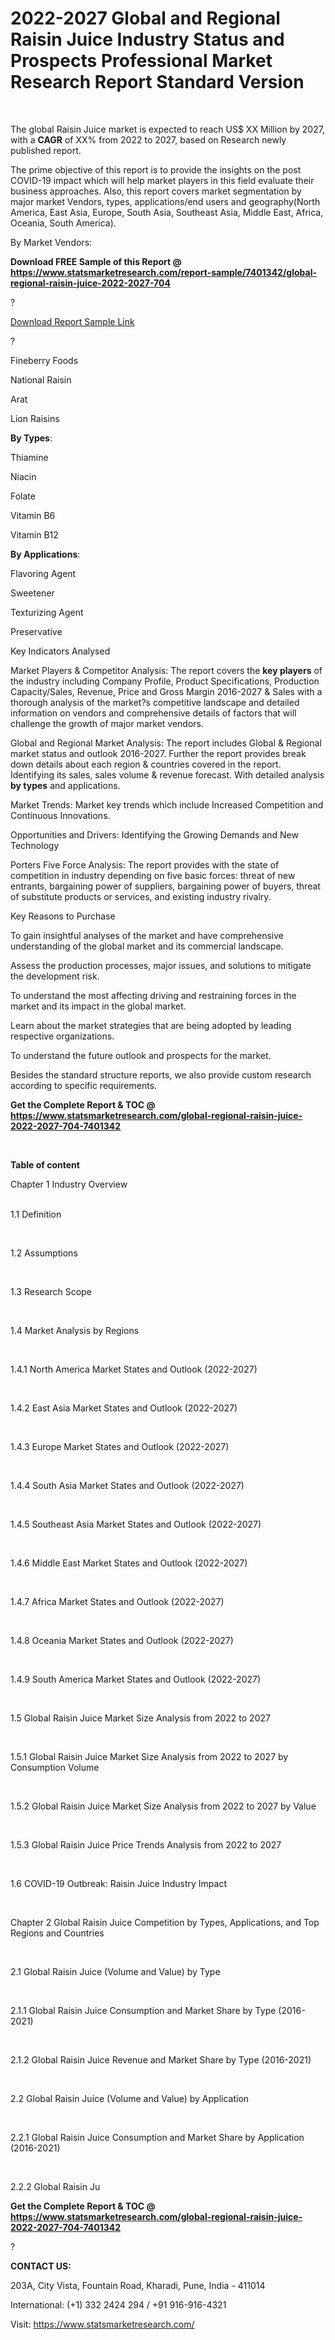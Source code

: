 <h1>2022-2027 Global and Regional Raisin Juice Industry Status and Prospects Professional Market Research Report Standard Version</h1><br/><p>The global Raisin Juice market is expected to reach US$ XX Million by 2027, with a <strong>CAGR</strong> of XX% from 2022 to 2027, based on Research newly published report.</p>
 
 
 
 <p>The prime objective of this report is to provide the insights on the post COVID-19 impact which will help market players in this field evaluate their business approaches. Also, this report covers market segmentation by major market Vendors, types, applications/end users and geography(North America, East Asia, Europe, South Asia, Southeast Asia, Middle East, Africa, Oceania, South America).</p>
 
 
 
 <p>By Market Vendors:</p>
 
 
 
 <div><b>Download FREE Sample of this Report @ <a href="https://www.statsmarketresearch.com/download-free-sample/7401342/global-regional-raisin-juice-2022-2027-704">https://www.statsmarketresearch.com/report-sample/7401342/global-regional-raisin-juice-2022-2027-704</a></b></div>
 
 
 
 <p>? </p>
 
 
 
 <p><a href="https://www.statsmarketresearch.com/download-free-sample/7401342/global-regional-raisin-juice-2022-2027-704">Download Report Sample Link</a></p>
 
 
 
 <p>? </p>
 
 
 
 <p>Fineberry Foods</p>
 
 
 
 <p>National Raisin</p>
 
 
 
 <p>Arat</p>
 
 
 
 <p>Lion Raisins</p>
 
 
 
 <p><strong>By Types</strong>:</p>
 
 
 
 <p>Thiamine</p>
 
 
 
 <p>Niacin</p>
 
 
 
 <p>Folate</p>
 
 
 
 <p>Vitamin B6</p>
 
 
 
 <p>Vitamin B12</p>
 
 
 
 <p><strong><strong>By Applications</strong></strong>:</p>
 
 
 
 <p>Flavoring Agent</p>
 
 
 
 <p>Sweetener</p>
 
 
 
 <p>Texturizing Agent</p>
 
 
 
 <p>Preservative</p>
 
 
 
 <p>Key Indicators Analysed</p>
 
 
 
 <p>Market Players & Competitor Analysis: The report covers the <strong>key players</strong> of the industry including Company Profile, Product Specifications, Production Capacity/Sales, Revenue, Price and Gross Margin 2016-2027 & Sales with a thorough analysis of the market?s competitive landscape and detailed information on vendors and comprehensive details of factors that will challenge the growth of major market vendors.</p>
 
 
 
 <p>Global and Regional Market Analysis: The report includes Global & Regional market status and outlook 2016-2027. Further the report provides break down details about each region & countries covered in the report. Identifying its sales, sales volume & revenue forecast. With detailed analysis <strong>by types</strong> and applications.</p>
 
 
 
 <p>Market Trends: Market key trends which include Increased Competition and Continuous Innovations.</p>
 
 
 
 <p>Opportunities and Drivers: Identifying the Growing Demands and New Technology</p>
 
 
 
 <p>Porters Five Force Analysis: The report provides with the state of competition in industry depending on five basic forces: threat of new entrants, bargaining power of suppliers, bargaining power of buyers, threat of substitute products or services, and existing industry rivalry.</p>
 
 
 
 <p>Key Reasons to Purchase</p>
 
 
 
 <p>To gain insightful analyses of the market and have comprehensive understanding of the global market and its commercial landscape.</p>
 
 
 
 <p>Assess the production processes, major issues, and solutions to mitigate the development risk.</p>
 
 
 
 <p>To understand the most affecting driving and restraining forces in the market and its impact in the global market.</p>
 
 
 
 <p>Learn about the market strategies that are being adopted by leading respective organizations.</p>
 
 
 
 <p>To understand the future outlook and prospects for the market.</p>
 
 
 
 <p>Besides the standard structure reports, we also provide custom research according to specific requirements.</p>
 
 
 
 <div><b>Get the Complete Report & TOC @ <a href="https://www.statsmarketresearch.com/global-regional-raisin-juice-2022-2027-704-7401342">https://www.statsmarketresearch.com/global-regional-raisin-juice-2022-2027-704-7401342</a></b></div>
 
 
 
 <p><br />
 
 <b>Table of content</b></p>
 
 
 
 <p>Chapter 1 Industry Overview<br />
 
 <br />
 
 1.1 Definition<br />
 
 <br />
 
 1.2 Assumptions<br />
 
 <br />
 
 1.3 Research Scope<br />
 
 <br />
 
 1.4 Market Analysis by Regions<br />
 
 <br />
 
 1.4.1 North America Market States and Outlook (2022-2027)<br />
 
 <br />
 
 1.4.2 East Asia Market States and Outlook (2022-2027)<br />
 
 <br />
 
 1.4.3 Europe Market States and Outlook (2022-2027)<br />
 
 <br />
 
 1.4.4 South Asia Market States and Outlook (2022-2027)<br />
 
 <br />
 
 1.4.5 Southeast Asia Market States and Outlook (2022-2027)<br />
 
 <br />
 
 1.4.6 Middle East Market States and Outlook (2022-2027)<br />
 
 <br />
 
 1.4.7 Africa Market States and Outlook (2022-2027)<br />
 
 <br />
 
 1.4.8 Oceania Market States and Outlook (2022-2027)<br />
 
 <br />
 
 1.4.9 South America Market States and Outlook (2022-2027)<br />
 
 <br />
 
 1.5 Global Raisin Juice Market Size Analysis from 2022 to 2027<br />
 
 <br />
 
 1.5.1 Global Raisin Juice Market Size Analysis from 2022 to 2027 by Consumption Volume<br />
 
 <br />
 
 1.5.2 Global Raisin Juice Market Size Analysis from 2022 to 2027 by Value<br />
 
 <br />
 
 1.5.3 Global Raisin Juice Price Trends Analysis from 2022 to 2027<br />
 
 <br />
 
 1.6 COVID-19 Outbreak: Raisin Juice Industry Impact<br />
 
 <br />
 
 Chapter 2 Global Raisin Juice Competition by Types, Applications, and Top Regions and Countries<br />
 
 <br />
 
 2.1 Global Raisin Juice (Volume and Value) by Type<br />
 
 <br />
 
 2.1.1 Global Raisin Juice Consumption and Market Share by Type (2016-2021)<br />
 
 <br />
 
 2.1.2 Global Raisin Juice Revenue and Market Share by Type (2016-2021)<br />
 
 <br />
 
 2.2 Global Raisin Juice (Volume and Value) by Application<br />
 
 <br />
 
 2.2.1 Global Raisin Juice Consumption and Market Share by Application (2016-2021)<br />
 
 <br />
 
 2.2.2 Global Raisin Ju</p>
 
 
 
 <div><b>Get the Complete Report & TOC @ <a href="https://www.statsmarketresearch.com/global-regional-raisin-juice-2022-2027-704-7401342">https://www.statsmarketresearch.com/global-regional-raisin-juice-2022-2027-704-7401342</a></b></div>
 
 
 
 <p>? </p>
 
 
 
 <p><b>CONTACT US:</b><br />
 
 203A, City Vista, Fountain Road, Kharadi, Pune, India - 411014<br />
 
 International: (+1) 332 2424 294 / +91 916-916-4321<br />
 
 Visit: <a href="https://www.statsmarketresearch.com/">https://www.statsmarketresearch.com/</a></p>